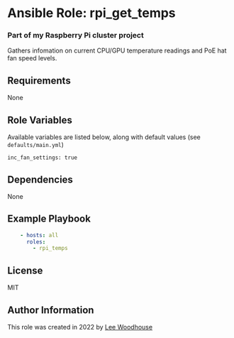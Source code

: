 # Ansible Role: rpi_get_temps

### Part of my Raspberry Pi cluster project

Gathers infomation on current CPU/GPU temperature readings and PoE hat fan speed levels.

## Requirements

None

## Role Variables

Available variables are listed below, along with default values (see ```defaults/main.yml```)
```shell
inc_fan_settings: true
```
## Dependencies

None

## Example Playbook
```yaml
    - hosts: all
      roles:
        - rpi_temps
```

## License

MIT

## Author Information

This role was created in 2022 by [Lee Woodhouse](https://www.leewoodhouse.com/)
